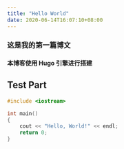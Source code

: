 ```yaml
---
title: "Hello World"
date: 2020-06-14T16:07:10+08:00
---
```


<!--more-->

### 这是我的第一篇博文

#### 本博客使用 **Hugo** 引擎进行搭建

## Test Part

```cpp
#include <iostream>

int main()
{
	cout << "Hello, World!" << endl;
	return 0;
}
```
